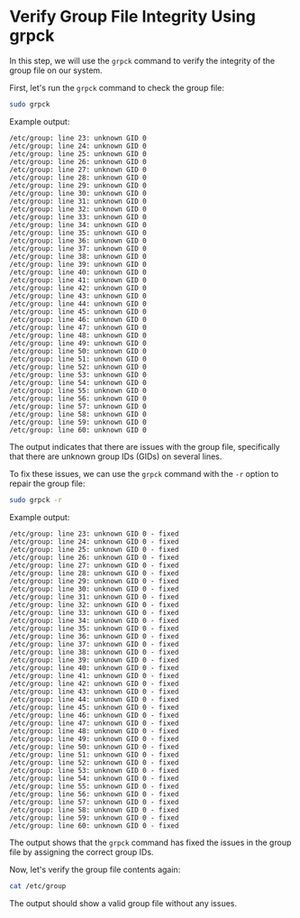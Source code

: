 # Verify Group File Integrity Using grpck

In this step, we will use the `grpck` command to verify the integrity of the group file on our system.

First, let's run the `grpck` command to check the group file:

```bash
sudo grpck
```

Example output:

```
/etc/group: line 23: unknown GID 0
/etc/group: line 24: unknown GID 0
/etc/group: line 25: unknown GID 0
/etc/group: line 26: unknown GID 0
/etc/group: line 27: unknown GID 0
/etc/group: line 28: unknown GID 0
/etc/group: line 29: unknown GID 0
/etc/group: line 30: unknown GID 0
/etc/group: line 31: unknown GID 0
/etc/group: line 32: unknown GID 0
/etc/group: line 33: unknown GID 0
/etc/group: line 34: unknown GID 0
/etc/group: line 35: unknown GID 0
/etc/group: line 36: unknown GID 0
/etc/group: line 37: unknown GID 0
/etc/group: line 38: unknown GID 0
/etc/group: line 39: unknown GID 0
/etc/group: line 40: unknown GID 0
/etc/group: line 41: unknown GID 0
/etc/group: line 42: unknown GID 0
/etc/group: line 43: unknown GID 0
/etc/group: line 44: unknown GID 0
/etc/group: line 45: unknown GID 0
/etc/group: line 46: unknown GID 0
/etc/group: line 47: unknown GID 0
/etc/group: line 48: unknown GID 0
/etc/group: line 49: unknown GID 0
/etc/group: line 50: unknown GID 0
/etc/group: line 51: unknown GID 0
/etc/group: line 52: unknown GID 0
/etc/group: line 53: unknown GID 0
/etc/group: line 54: unknown GID 0
/etc/group: line 55: unknown GID 0
/etc/group: line 56: unknown GID 0
/etc/group: line 57: unknown GID 0
/etc/group: line 58: unknown GID 0
/etc/group: line 59: unknown GID 0
/etc/group: line 60: unknown GID 0
```

The output indicates that there are issues with the group file, specifically that there are unknown group IDs (GIDs) on several lines.

To fix these issues, we can use the `grpck` command with the `-r` option to repair the group file:

```bash
sudo grpck -r
```

Example output:

```
/etc/group: line 23: unknown GID 0 - fixed
/etc/group: line 24: unknown GID 0 - fixed
/etc/group: line 25: unknown GID 0 - fixed
/etc/group: line 26: unknown GID 0 - fixed
/etc/group: line 27: unknown GID 0 - fixed
/etc/group: line 28: unknown GID 0 - fixed
/etc/group: line 29: unknown GID 0 - fixed
/etc/group: line 30: unknown GID 0 - fixed
/etc/group: line 31: unknown GID 0 - fixed
/etc/group: line 32: unknown GID 0 - fixed
/etc/group: line 33: unknown GID 0 - fixed
/etc/group: line 34: unknown GID 0 - fixed
/etc/group: line 35: unknown GID 0 - fixed
/etc/group: line 36: unknown GID 0 - fixed
/etc/group: line 37: unknown GID 0 - fixed
/etc/group: line 38: unknown GID 0 - fixed
/etc/group: line 39: unknown GID 0 - fixed
/etc/group: line 40: unknown GID 0 - fixed
/etc/group: line 41: unknown GID 0 - fixed
/etc/group: line 42: unknown GID 0 - fixed
/etc/group: line 43: unknown GID 0 - fixed
/etc/group: line 44: unknown GID 0 - fixed
/etc/group: line 45: unknown GID 0 - fixed
/etc/group: line 46: unknown GID 0 - fixed
/etc/group: line 47: unknown GID 0 - fixed
/etc/group: line 48: unknown GID 0 - fixed
/etc/group: line 49: unknown GID 0 - fixed
/etc/group: line 50: unknown GID 0 - fixed
/etc/group: line 51: unknown GID 0 - fixed
/etc/group: line 52: unknown GID 0 - fixed
/etc/group: line 53: unknown GID 0 - fixed
/etc/group: line 54: unknown GID 0 - fixed
/etc/group: line 55: unknown GID 0 - fixed
/etc/group: line 56: unknown GID 0 - fixed
/etc/group: line 57: unknown GID 0 - fixed
/etc/group: line 58: unknown GID 0 - fixed
/etc/group: line 59: unknown GID 0 - fixed
/etc/group: line 60: unknown GID 0 - fixed
```

The output shows that the `grpck` command has fixed the issues in the group file by assigning the correct group IDs.

Now, let's verify the group file contents again:

```bash
cat /etc/group
```

The output should show a valid group file without any issues.
